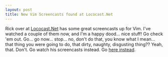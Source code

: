 ```yaml
---
layout: post
title: New Vim Screencasts found at Lococast.Net
---
```

Rick over at [Lococast.Net](http://lococast.net/) has some great screencasts up for Vim. I've watched a couple of them now, and I'm a happy dood... nice stuff! Go check 'em out. Go... go now... stop... no, don't do that, you know what I mean... that thing you were going to do, that dirty, naughty, disgusting thing?? Yeah, that. Don't. Go watch his screencasts instead. Go [here instead](http://Lococast.net/).
